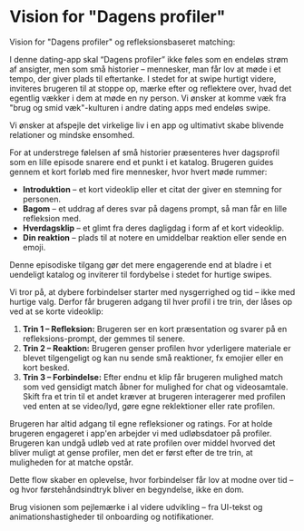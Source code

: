 # Vision for "Dagens profiler"

Vision for "Dagens profiler" og refleksionsbaseret matching:

I denne dating-app skal “Dagens profiler” ikke føles som en endeløs strøm af ansigter, men som små historier – mennesker, man får lov at møde i et tempo, der giver plads til eftertanke. I stedet for at swipe hurtigt videre, inviteres brugeren til at stoppe op, mærke efter og reflektere over, hvad det egentlig vækker i dem at møde en ny person. Vi ønsker at komme væk fra "brug og smid væk"-kulturen i andre dating apps med endeløs swipe.

Vi ønsker at afspejle det virkelige liv i en app og ultimativt skabe blivende relationer og mindske ensomhed.

For at understrege følelsen af små historier præsenteres hver dagsprofil som en lille episode snarere end et punkt i et katalog. Brugeren guides gennem et kort forløb med fire mennesker, hvor hvert møde rummer:

* **Introduktion** – et kort videoklip eller et citat der giver en stemning for personen.
* **Bagom** – et uddrag af deres svar på dagens prompt, så man får en lille refleksion med.
* **Hverdagsklip** – et glimt fra deres dagligdag i form af et kort videoklip.
* **Din reaktion** – plads til at notere en umiddelbar reaktion eller sende en emoji.

Denne episodiske tilgang gør det mere engagerende end at bladre i et uendeligt katalog og inviterer til fordybelse i stedet for hurtige swipes.

Vi tror på, at dybere forbindelser starter med nysgerrighed og tid – ikke med hurtige valg. Derfor får brugeren adgang til hver profil i tre trin, der låses op ved at se korte videoklip:

1. **Trin 1 – Refleksion:** Brugeren ser en kort præsentation og svarer på en refleksions-prompt, der gemmes til senere.
2. **Trin 2 – Reaktion:** Brugeren genser profilen hvor yderligere materiale er blevet tilgengeligt og kan nu sende små reaktioner, fx emojier eller en kort besked.
3. **Trin 3 – Forbindelse:** Efter endnu et klip får brugeren mulighed match som ved gensidigt match åbner for mulighed for chat og videosamtale.
Skift fra et trin til et andet kræver at brugeren interagerer med profilen ved enten at se video/lyd, gøre egne reklektioner eller rate profilen.

Brugeren har altid adgang til egne refleksioner og ratings. For at holde brugeren engageret i app'en arbejder vi med udløbsdatoer på profiler. Brugeren kan undgå udløb ved at rate profilen over middel hvorved det bliver muligt at gense profiler, men det er først efter de tre trin, at muligheden for at matche opstår.

Dette flow skaber en oplevelse, hvor forbindelser får lov at modne over tid – og hvor førstehåndsindtryk bliver en begyndelse, ikke en dom.

Brug visionen som pejlemærke i al videre udvikling – fra UI-tekst og animationshastigheder til onboarding og notifikationer.
